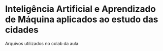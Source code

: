 # Inteligência Artificial e Aprendizado de Máquina aplicados ao estudo das cidades
Arquivos utilizados no colab da aula
